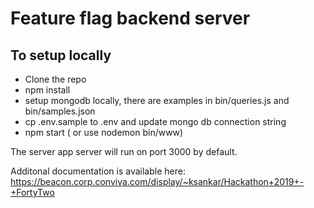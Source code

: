 # Feature flag backend server

## To setup locally

- Clone the repo
- npm install
- setup mongodb locally, there are examples in bin/queries.js and bin/samples.json
- cp .env.sample to .env and update mongo db connection string
- npm start ( or use nodemon bin/www)

The server app server will run on port 3000 by default.

Additonal documentation is available here: https://beacon.corp.conviva.com/display/~ksankar/Hackathon+2019+-+FortyTwo
